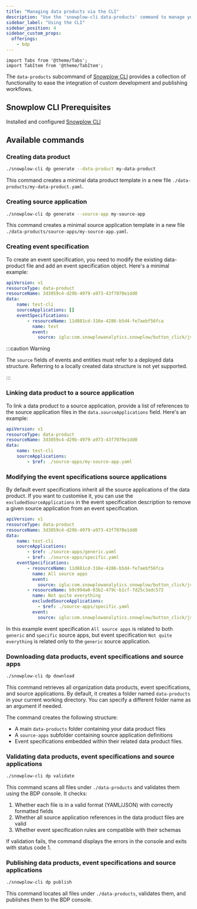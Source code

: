 ```yaml
---
title: "Managing data products via the CLI"
description: "Use the 'snowplow-cli data-products' command to manage your data products."
sidebar_label: "Using the CLI"
sidebar_position: 4
sidebar_custom_props:
  offerings:
    - bdp
---
```


```mdx-code-block
import Tabs from '@theme/Tabs';
import TabItem from '@theme/TabItem';
```

The `data-products` subcommand of [Snowplow CLI](/docs/pipeline-components-and-applications/cli/index.md) provides a collection of functionality to ease the integration of custom development and publishing workflows.

## Snowplow CLI Prerequisites

Installed and configured [Snowplow CLI](/docs/pipeline-components-and-applications/cli/index.md)


## Available commands

### Creating data product

```bash
./snowplow-cli dp generate --data-product my-data-product

```

This command creates a minimal data product template in a new file `./data-products/my-data-product.yaml`.

### Creating source application

```bash
./snowplow-cli dp generate --source-app my-source-app

```

This command creates a minimal source application template in a new file `./data-products/source-apps/my-source-app.yaml`.

### Creating event specification

To create an event specification, you need to modify the existing data-product file and add an event specification object. Here's a minimal example:

```yaml title="./data-products/test-cli.yaml"
apiVersion: v1
resourceType: data-product
resourceName: 3d3059c4-d29b-4979-a973-43f7070e1dd0
data:
    name: test-cli
    sourceApplications: []
    eventSpecifications:
        - resourceName: 11d881cd-316e-4286-b5d4-fe7aebf56fca
          name: test
          event:
            source: iglu:com.snowplowanalytics.snowplow/button_click/jsonschema/1-0-0
```

:::caution Warning

The `source` fields of events and entities must refer to a deployed data structure. Referring to a locally created data structure is not yet supported.

:::

### Linking data product to a source application

To link a data product to a source application, provide a list of references to the source application files in the `data.sourceApplications` field. Here's an example:

```yaml title="./data-products/test-cli.yaml"
apiVersion: v1
resourceType: data-product
resourceName: 3d3059c4-d29b-4979-a973-43f7070e1dd0
data:
    name: test-cli
    sourceApplications:
        - $ref: ./source-apps/my-source-app.yaml
```

### Modifying the event specifications source applications

By default event specifications inherit all the source applications of the data product. If you want to customise it, you can use the `excludedSourceApplications` in the event specification description to remove a given source application from an event specification.

```yaml title="./data-products/test-cli.yaml"
apiVersion: v1
resourceType: data-product
resourceName: 3d3059c4-d29b-4979-a973-43f7070e1dd0
data:
    name: test-cli
    sourceApplications:
        - $ref: ./source-apps/generic.yaml
        - $ref: ./source-apps/specific.yaml
    eventSpecifications:
        - resourceName: 11d881cd-316e-4286-b5d4-fe7aebf56fca
          name: All source apps
          event:
            source: iglu:com.snowplowanalytics.snowplow/button_click/jsonschema/1-0-0
        - resourceName: b9c994a0-03b2-479c-b1cf-7d25c3adc572
          name: Not quite everything
          excludedSourceApplications:
            - $ref: ./source-apps/specific.yaml
          event:
            source: iglu:com.snowplowanalytics.snowplow/button_click/jsonschema/1-0-0
```
In this example event specification `All source apps` is related to both `generic` and `specific` source apps, but event specification `Not quite everything` is related only to the `generic` source application.


### Downloading data products, event specifications and source apps

```bash
./snowplow-cli dp download
```

This command retrieves all organization data products, event specifications, and source applications. By default, it creates a folder named `data-products` in your current working directory. You can specify a different folder name as an argument if needed. 

The command creates the following structure:
- A main `data-products` folder containing your data product files
- A `source-apps` subfolder containing source application definitions
- Event specifications embedded within their related data product files.


### Validating data products, event specifications and source applications

```bash
./snowplow-cli dp validate
```

This command scans all files under `./data-products` and validates them using the BDP console. It checks:

1. Whether each file is in a valid format (YAML/JSON) with correctly formatted fields
2. Whether all source application references in the data product files are valid
3. Whether event specification rules are compatible with their schemas

If validation fails, the command displays the errors in the console and exits with status code 1.


### Publishing data products, event specifications and source applications

```bash
./snowplow-cli dp publish
```

This command locates all files under `./data-products`, validates them, and publishes them to the BDP console.

